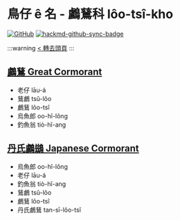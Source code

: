 # 鳥仔 ê 名 - 鸕鶿科 lôo-tsî-kho

[![GitHub](https://img.shields.io/badge/GitHub-black?logo=github)](https://github.com/siansiansu/tsiau-a-e-mia)
[![hackmd-github-sync-badge](https://hackmd.io/SrMrUdgGQcKmt2MOpvW-Yg/badge)](https://hackmd.io/SrMrUdgGQcKmt2MOpvW-Yg)

:::warning
[< 轉去頭頁](https://hackmd.io/@siansiansu/Hy4VzNvha)
:::

## [鸕鶿 Great Cormorant](https://ebird.org/species/grecor)

- 老仔 lāu-á
- 鶿鸕 tsû-lôo
- 鸕鶿 lôo-tsî
- 烏魚郎 oo-hî-lông
- 釣魚翁 tiò-hî-ang

## [丹氏鸕鷀 Japanese Cormorant](https://ebird.org/species/japcor1)

- 烏魚郎 oo-hî-lông
- 老仔 lāu-á
- 釣魚翁 tiò-hî-ang
- 鶿鸕 tsû-lôo
- 鸕鶿 lôo-tsî
- 丹氏鸕鶿 tan-sī-lôo-tsî

